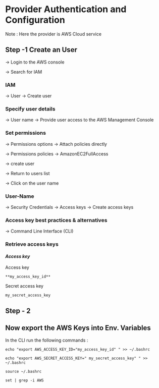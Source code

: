 # Provider Authentication and Configuration

 Note : Here the provider is AWS Cloud service
 
 ## Step -1  Create an User

-> Login to the AWS console

-> Search for IAM
  
### **IAM** 
-> User -> Create user

### **Specify user details** 
-> User name -> Provide user access to the AWS Management Console

### **Set permissions**
-> Permissions options -> Attach policies directly

-> Permissions policies -> AmazonEC2FullAccess

-> create user

-> Return to users list

-> Click on the user name
 
 ### **User-Name**       
-> Security Credentials -> Access keys -> Create access keys 

### **Access key best practices & alternatives**
-> Command Line Interface (CLI) 

### Retrieve access keys 

#### ***Access key***

 Access key                                
       
 ```                                  
 **my_access_key_id**                     
 ```                                 

 Secret access key
 ```
 my_secret_access_key
 ```



 




## Step - 2

## Now export the AWS Keys into Env. Variables


In the CLI run the following commands :


```
echo "export AWS_ACCESS_KEY_ID="my_access_key_id" " >> ~/.bashrc
```

```
echo "export AWS_SECRET_ACCESS_KEY=" my_secret_access_key" " >>  ~/.bashrc
```

```
source ~/.bashrc
```

```
set | grep -i AWS
```
